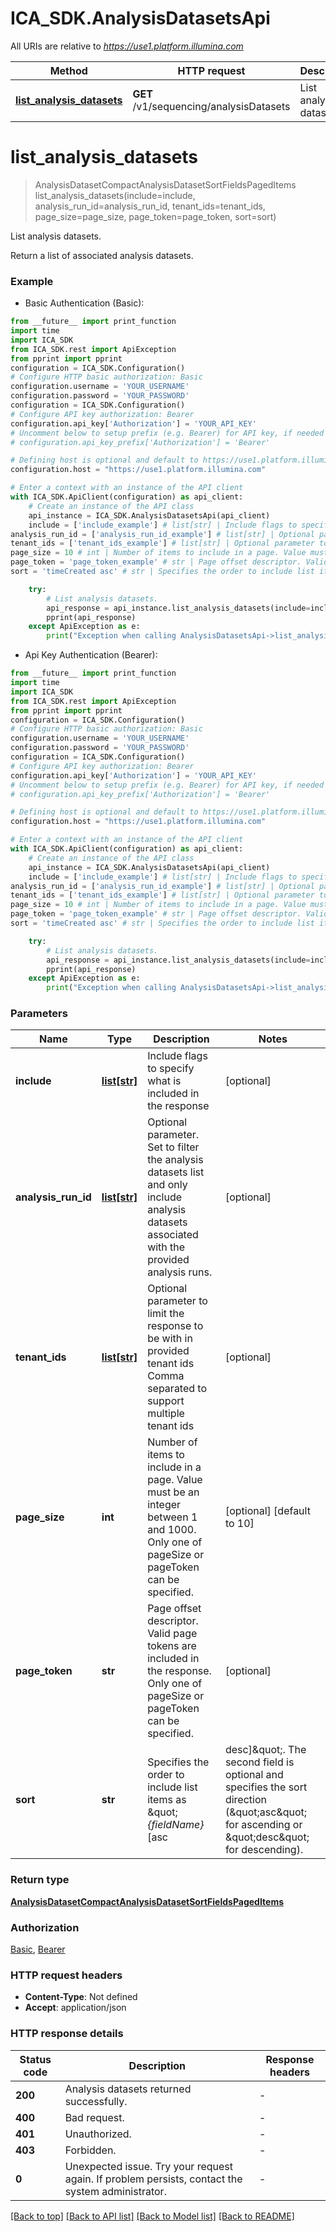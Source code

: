 # ICA_SDK.AnalysisDatasetsApi

All URIs are relative to *https://use1.platform.illumina.com*

Method | HTTP request | Description
------------- | ------------- | -------------
[**list_analysis_datasets**](AnalysisDatasetsApi.md#list_analysis_datasets) | **GET** /v1/sequencing/analysisDatasets | List analysis datasets.


# **list_analysis_datasets**
> AnalysisDatasetCompactAnalysisDatasetSortFieldsPagedItems list_analysis_datasets(include=include, analysis_run_id=analysis_run_id, tenant_ids=tenant_ids, page_size=page_size, page_token=page_token, sort=sort)

List analysis datasets.

Return a list of associated analysis datasets.

### Example

* Basic Authentication (Basic):
```python
from __future__ import print_function
import time
import ICA_SDK
from ICA_SDK.rest import ApiException
from pprint import pprint
configuration = ICA_SDK.Configuration()
# Configure HTTP basic authorization: Basic
configuration.username = 'YOUR_USERNAME'
configuration.password = 'YOUR_PASSWORD'
configuration = ICA_SDK.Configuration()
# Configure API key authorization: Bearer
configuration.api_key['Authorization'] = 'YOUR_API_KEY'
# Uncomment below to setup prefix (e.g. Bearer) for API key, if needed
# configuration.api_key_prefix['Authorization'] = 'Bearer'

# Defining host is optional and default to https://use1.platform.illumina.com
configuration.host = "https://use1.platform.illumina.com"

# Enter a context with an instance of the API client
with ICA_SDK.ApiClient(configuration) as api_client:
    # Create an instance of the API class
    api_instance = ICA_SDK.AnalysisDatasetsApi(api_client)
    include = ['include_example'] # list[str] | Include flags to specify what is included in the response (optional)
analysis_run_id = ['analysis_run_id_example'] # list[str] | Optional parameter. Set to filter the analysis datasets list and only include analysis datasets associated with the provided analysis runs. (optional)
tenant_ids = ['tenant_ids_example'] # list[str] | Optional parameter to limit the response to be with in provided tenant ids  Comma separated to support multiple tenant ids (optional)
page_size = 10 # int | Number of items to include in a page. Value must be an integer between 1 and 1000. Only one of pageSize or pageToken can be specified. (optional) (default to 10)
page_token = 'page_token_example' # str | Page offset descriptor. Valid page tokens are included in the response. Only one of pageSize or pageToken can be specified. (optional)
sort = 'timeCreated asc' # str | Specifies the order to include list items as \"_{fieldName}_ [asc|desc]\". The second field is optional and specifies the sort direction (\"asc\" for ascending or \"desc\" for descending). (optional) (default to 'timeCreated asc')

    try:
        # List analysis datasets.
        api_response = api_instance.list_analysis_datasets(include=include, analysis_run_id=analysis_run_id, tenant_ids=tenant_ids, page_size=page_size, page_token=page_token, sort=sort)
        pprint(api_response)
    except ApiException as e:
        print("Exception when calling AnalysisDatasetsApi->list_analysis_datasets: %s\n" % e)
```

* Api Key Authentication (Bearer):
```python
from __future__ import print_function
import time
import ICA_SDK
from ICA_SDK.rest import ApiException
from pprint import pprint
configuration = ICA_SDK.Configuration()
# Configure HTTP basic authorization: Basic
configuration.username = 'YOUR_USERNAME'
configuration.password = 'YOUR_PASSWORD'
configuration = ICA_SDK.Configuration()
# Configure API key authorization: Bearer
configuration.api_key['Authorization'] = 'YOUR_API_KEY'
# Uncomment below to setup prefix (e.g. Bearer) for API key, if needed
# configuration.api_key_prefix['Authorization'] = 'Bearer'

# Defining host is optional and default to https://use1.platform.illumina.com
configuration.host = "https://use1.platform.illumina.com"

# Enter a context with an instance of the API client
with ICA_SDK.ApiClient(configuration) as api_client:
    # Create an instance of the API class
    api_instance = ICA_SDK.AnalysisDatasetsApi(api_client)
    include = ['include_example'] # list[str] | Include flags to specify what is included in the response (optional)
analysis_run_id = ['analysis_run_id_example'] # list[str] | Optional parameter. Set to filter the analysis datasets list and only include analysis datasets associated with the provided analysis runs. (optional)
tenant_ids = ['tenant_ids_example'] # list[str] | Optional parameter to limit the response to be with in provided tenant ids  Comma separated to support multiple tenant ids (optional)
page_size = 10 # int | Number of items to include in a page. Value must be an integer between 1 and 1000. Only one of pageSize or pageToken can be specified. (optional) (default to 10)
page_token = 'page_token_example' # str | Page offset descriptor. Valid page tokens are included in the response. Only one of pageSize or pageToken can be specified. (optional)
sort = 'timeCreated asc' # str | Specifies the order to include list items as \"_{fieldName}_ [asc|desc]\". The second field is optional and specifies the sort direction (\"asc\" for ascending or \"desc\" for descending). (optional) (default to 'timeCreated asc')

    try:
        # List analysis datasets.
        api_response = api_instance.list_analysis_datasets(include=include, analysis_run_id=analysis_run_id, tenant_ids=tenant_ids, page_size=page_size, page_token=page_token, sort=sort)
        pprint(api_response)
    except ApiException as e:
        print("Exception when calling AnalysisDatasetsApi->list_analysis_datasets: %s\n" % e)
```

### Parameters

Name | Type | Description  | Notes
------------- | ------------- | ------------- | -------------
 **include** | [**list[str]**](str.md)| Include flags to specify what is included in the response | [optional] 
 **analysis_run_id** | [**list[str]**](str.md)| Optional parameter. Set to filter the analysis datasets list and only include analysis datasets associated with the provided analysis runs. | [optional] 
 **tenant_ids** | [**list[str]**](str.md)| Optional parameter to limit the response to be with in provided tenant ids  Comma separated to support multiple tenant ids | [optional] 
 **page_size** | **int**| Number of items to include in a page. Value must be an integer between 1 and 1000. Only one of pageSize or pageToken can be specified. | [optional] [default to 10]
 **page_token** | **str**| Page offset descriptor. Valid page tokens are included in the response. Only one of pageSize or pageToken can be specified. | [optional] 
 **sort** | **str**| Specifies the order to include list items as \&quot;_{fieldName}_ [asc|desc]\&quot;. The second field is optional and specifies the sort direction (\&quot;asc\&quot; for ascending or \&quot;desc\&quot; for descending). | [optional] [default to &#39;timeCreated asc&#39;]

### Return type

[**AnalysisDatasetCompactAnalysisDatasetSortFieldsPagedItems**](AnalysisDatasetCompactAnalysisDatasetSortFieldsPagedItems.md)

### Authorization

[Basic](../README.md#Basic), [Bearer](../README.md#Bearer)

### HTTP request headers

 - **Content-Type**: Not defined
 - **Accept**: application/json

### HTTP response details
| Status code | Description | Response headers |
|-------------|-------------|------------------|
**200** | Analysis datasets returned successfully. |  -  |
**400** | Bad request. |  -  |
**401** | Unauthorized. |  -  |
**403** | Forbidden. |  -  |
**0** | Unexpected issue. Try your request again. If problem persists, contact the system administrator. |  -  |

[[Back to top]](#) [[Back to API list]](../README.md#documentation-for-api-endpoints) [[Back to Model list]](../README.md#documentation-for-models) [[Back to README]](../README.md)

